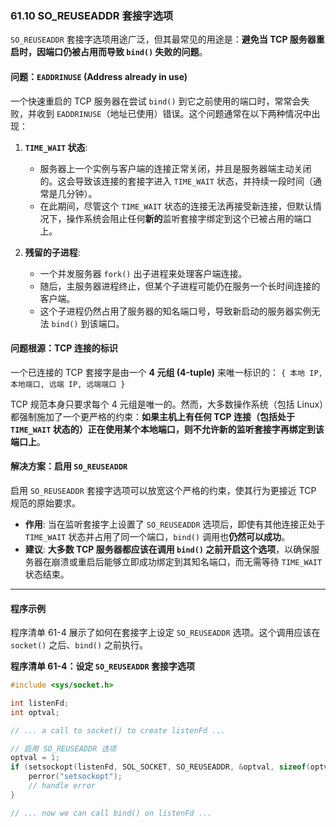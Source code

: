 ### **61.10 SO\_REUSEADDR 套接字选项**

`SO_REUSEADDR` 套接字选项用途广泛，但其最常见的用途是：**避免当 TCP 服务器重启时，因端口仍被占用而导致 `bind()` 失败的问题**。

#### **问题：`EADDRINUSE` (Address already in use)**

一个快速重启的 TCP 服务器在尝试 `bind()` 到它之前使用的端口时，常常会失败，并收到 `EADDRINUSE`（地址已使用）错误。这个问题通常在以下两种情况中出现：

1.  **`TIME_WAIT` 状态**:

      * 服务器上一个实例与客户端的连接正常关闭，并且是服务器端主动关闭的。这会导致该连接的套接字进入 `TIME_WAIT` 状态，并持续一段时间（通常是几分钟）。
      * 在此期间，尽管这个 `TIME_WAIT` 状态的连接无法再接受新连接，但默认情况下，操作系统会阻止任何**新的**监听套接字绑定到这个已被占用的端口上。

2.  **残留的子进程**:

      * 一个并发服务器 `fork()` 出子进程来处理客户端连接。
      * 随后，主服务器进程终止，但某个子进程可能仍在服务一个长时间连接的客户端。
      * 这个子进程仍然占用了服务器的知名端口号，导致新启动的服务器实例无法 `bind()` 到该端口。

#### **问题根源：TCP 连接的标识**

一个已连接的 TCP 套接字是由一个 **4 元组 (4-tuple)** 来唯一标识的：
`{ 本地 IP, 本地端口, 远端 IP, 远端端口 }`

TCP 规范本身只要求每个 4 元组是唯一的。然而，大多数操作系统（包括 Linux）都强制施加了一个更严格的约束：**如果主机上有任何 TCP 连接（包括处于 `TIME_WAIT` 状态的）正在使用某个本地端口，则不允许新的监听套接字再绑定到该端口上**。

#### **解决方案：启用 `SO_REUSEADDR`**

启用 `SO_REUSEADDR` 套接字选项可以放宽这个严格的约束，使其行为更接近 TCP 规范的原始要求。

  * **作用**: 当在监听套接字上设置了 `SO_REUSEADDR` 选项后，即使有其他连接正处于 `TIME_WAIT` 状态并占用了同一个端口，`bind()` 调用也**仍然可以成功**。
  * **建议**: **大多数 TCP 服务器都应该在调用 `bind()` 之前开启这个选项**，以确保服务器在崩溃或重启后能够立即成功绑定到其知名端口，而无需等待 `TIME_WAIT` 状态结束。

-----

#### **程序示例**

程序清单 61-4 展示了如何在套接字上设定 `SO_REUSEADDR` 选项。这个调用应该在 `socket()` 之后、`bind()` 之前执行。

**程序清单 61-4：设定 `SO_REUSEADDR` 套接字选项**

```c
#include <sys/socket.h>

int listenFd;
int optval;

// ... a call to socket() to create listenFd ...

// 启用 SO_REUSEADDR 选项
optval = 1;
if (setsockopt(listenFd, SOL_SOCKET, SO_REUSEADDR, &optval, sizeof(optval)) == -1) {
    perror("setsockopt");
    // handle error
}

// ... now we can call bind() on listenFd ...
```